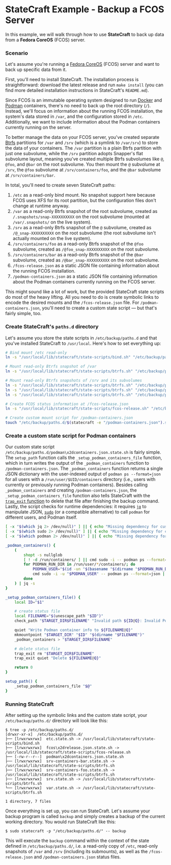 StateCraft Example - Backup a FCOS Server
=========================================

In this example, we will walk through how to use **StateCraft** to back up data from a **Fedora CoreOS** (FCOS) server.

### Scenario

Let's assume you're running a [Fedora CoreOS](https://fedoraproject.org/coreos/) (FCOS) server and want to back up specific data from it.

First, you'll need to install StateCraft. The installation process is straightforward: download the latest release and run `make install` (you can find more detailed installation instructions in StateCraft's `README.md`).

Since FCOS is an immutable operating system designed to run [Docker](https://www.docker.com/) and [Podman](https://podman.io/) containers, there's no need to back up the root directory (`/`). Instead, we'll focus on information about the running FCOS installation, the system's data stored in `/var`, and the configuration stored in `/etc`. Additionally, we want to include information about the Podman containers currently running on the server.

To better manage the data on your FCOS server, you've created separate [Btrfs](https://btrfs.readthedocs.io/en/latest/) partitions for `/var` and `/srv` (which is a symlink to `/var/srv`) to store the data of your containers. The `/var` partition is a plain Btrfs partition with just one subvolume, while the `/srv` partition adopts Snapper's flat subvolume layout, meaning you've created multiple Btrfs subvolumes like `@`, `@foo`, and `@bar` on the root subvolume. You then mount the `@` subvolume at `/srv`, the `@foo` subvolume at `/srv/containers/foo`, and the `@bar` subvolume at `/srv/containers/bar`.

In total, you'll need to create seven StateCraft paths:

1. `/etc` as a read-only bind mount. No snapshot support here because FCOS uses XFS for its root partition, but the configuration files don't change at runtime anyway.
2. `/var` as a read-only Btrfs snapshot of the root subvolume, created as `/.snapshots/snap-XXXXXXXXXX` on the root subvolume (mounted at `/var/.snapshots/` on the live system).
3. `/srv` as a read-only Btrfs snapshot of the `@` subvolume, created as `/@_snap-XXXXXXXXXX` on the root subvolume (the root subvolume isn't actually mounted on the live system).
4. `/srv/containers/foo` as a read-only Btrfs snapshot of the `@foo` subvolume, created as `/@foo_snap-XXXXXXXXXX` on the root subvolume.
5. `/srv/containers/bar` as a read-only Btrfs snapshot of the `@bar` subvolume, created as `/@bar_snap-XXXXXXXXXX` on the root subvolume.
6. `/fcos-release.json` as a static JSON file containing information about the running FCOS installation.
7. `/podman-containers.json` as a static JSON file containing information about the Podman containers currently running on the FCOS server.

This might sound like a lot of work, but the provided StateCraft state scripts do most of the heavy lifting. All you need to do is create symbolic links to encode the desired mounts and the `/fcos-release.json` file. For `/podman-containers.json`, you'll need to create a custom state script — but that's fairly simple, too.

### Create StateCraft's `paths.d` directory

Let's assume you store the state scripts in `/etc/backup/paths.d` and that you've installed StateCraft to `/usr/local`. Here's how to set everything up:

```sh
# Bind mount /etc read-only
ln -s "/usr/local/lib/statecraft/state-scripts/bind.sh" "/etc/backup/paths.d/$(statecraft -e "/etc").state.sh"

# Mount read-only Btrfs snapshot of /var
ln -s "/usr/local/lib/statecraft/state-scripts/btrfs.sh" "/etc/backup/paths.d/$(statecraft -e "/var").state.sh"

# Mount read-only Btrfs snapshots of /srv and its subvolumes
ln -s "/usr/local/lib/statecraft/state-scripts/btrfs.sh" "/etc/backup/paths.d/$(statecraft -e "/srv").state.sh"
ln -s "/usr/local/lib/statecraft/state-scripts/btrfs.sh" "/etc/backup/paths.d/$(statecraft -e "/srv/containers/foo").state.sh"
ln -s "/usr/local/lib/statecraft/state-scripts/btrfs.sh" "/etc/backup/paths.d/$(statecraft -e "/srv/containers/bar").state.sh"

# Create FCOS status information at /fcos-release.json
ln -s "/usr/local/lib/statecraft/state-scripts/fcos-release.sh" "/etc/backup/paths.d/$(statecraft -e "/fcos-release.json").state.sh"

# Create custom mount script for /podman-containers.json
touch "/etc/backup/paths.d/$(statecraft -e "/podman-containers.json").state.sh"
```

### Create a custom state script for Podman containers

Our custom state script `/etc/backup/paths.d/podman\x2dcontainers.json.state.sh` is fairly simple. The `setup_path` function calls the `_setup_podman_containers_file` function, which in turn writes the output of the `_podman_containers` function to `/podman-containers.json`. The `_podman_containers` function returns a single JSON dictionary with the user-indexed output of `podman ps --format=json` for all users with a `/run/user/$UID/containers` directory (i.e., users with currently or previously running Podman containers). Besides calling `_podman_containers` and creating `/podman-containers.json`, the `_setup_podman_containers_file` function also tells StateCraft with the [`trap_exit` function](./src/lib/statecraft/include/traps.sh) to delete that file after finishing the backup command. Lastly, the script checks for runtime dependencies: it requires [`jq`](https://jqlang.org/) to manipulate JSON, [`sudo`](https://www.sudo.ws/) (or a compatible alternative) to call `podman` for different users, and Podman itself.

```sh
[ -x "$(which jq 2> /dev/null)" ] || { echo "Missing dependency for custom state script: jq" >&2; exit 1; }
[ -x "$(which sudo 2> /dev/null)" ] || { echo "Missing dependency for custom state script: sudo" >&2; exit 1; }
[ -x "$(which podman 2> /dev/null)" ] || { echo "Missing dependency for custom state script: podman" >&2; exit 1; }

_podman_containers() {
    (
        shopt -s nullglob
        [ ! -d /run/containers/ ] || cmd sudo -i -- podman ps --format=json | jq -c '{"root": .}'
        for PODMAN_RUN_DIR in /run/user/*/containers/; do
            PODMAN_USER="$(id -un "$(basename "$(dirname "$PODMAN_RUN_DIR")")")"
            cmd sudo -i -u "$PODMAN_USER" -- podman ps --format=json | jq -c --arg user "$PODMAN_USER" '{$user: .}'
        done
    ) | jq -s
}

_setup_podman_containers_file() {
    local ID="$1"

    # create status file
    local FILENAME="$(unescape_path "$ID")"
    check_path "$TARGET_DIR$FILENAME" "Invalid path ${ID@Q}: Invalid Podman container info file" +e

    quiet "Write Podman container info to ${FILENAME@Q}"
    mkmountpoint "$TARGET_DIR" "$ID" "$(dirname "$FILENAME")"
    _podman_containers > "$TARGET_DIR$FILENAME"

    # delete status file
    trap_exit rm "$TARGET_DIR$FILENAME"
    trap_exit quiet "Delete ${FILENAME@Q}"

    return 0
}

setup_path() {
    _setup_podman_containers_file "$@"
}
```

### Running StateCraft

After setting up the symbolic links and the custom state script, your `/etc/backup/paths.d/` directory will look like this:

```console
$ tree -p /etc/backup/paths.d/
[drwxr-xr-x]  /etc/backup/paths.d/
├── [lrwxrwxrwx]  etc.state.sh -> /usr/local/lib/statecraft/state-scripts/bind.sh
├── [lrwxrwxrwx]  fcos\x2drelease.json.state.sh -> /usr/local/lib/statecraft/state-scripts/fcos-release.sh
├── [-rw-r--r--]  podman\x2dcontainers.json.state.sh
├── [lrwxrwxrwx]  srv-containers-bar.state.sh -> /usr/local/lib/statecraft/state-scripts/btrfs.sh
├── [lrwxrwxrwx]  srv-containers-foo.state.sh -> /usr/local/lib/statecraft/state-scripts/btrfs.sh
├── [lrwxrwxrwx]  srv.state.sh -> /usr/local/lib/statecraft/state-scripts/btrfs.sh
└── [lrwxrwxrwx]  var.state.sh -> /usr/local/lib/statecraft/state-scripts/btrfs.sh

1 directory, 7 files
```

Once everything is set up, you can run StateCraft. Let's assume your backup program is called `backup` and simply creates a backup of the current working directory. You would run StateCraft like this:

```console
$ sudo statecraft -p "/etc/backup/paths.d/" -- backup
```

This will execute the `backup` command within the context of the state defined in `/etc/backup/paths.d/`, i.e. a read-only copy of `/etc`, read-only snapshots of `/var` and `/srv` (including its submounts), as well as the `/fcos-release.json` and `/podman-containers.json` status files.
